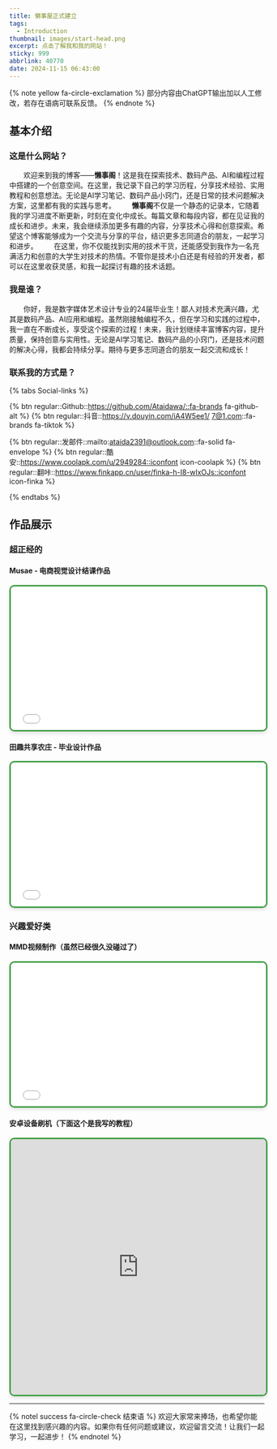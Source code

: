 ```yaml
---
title: 懒事屋正式建立
tags:
  - Introduction
thumbnail: images/start-head.png
excerpt: 点击了解我和我的网站！
sticky: 999
abbrlink: 40770
date: 2024-11-15 06:43:00
---
```


{% note yellow fa-circle-exclamation %} 部分内容由ChatGPT输出加以人工修改，若存在语病可联系反馈。 {% endnote %}
## 基本介绍
### 这是什么网站？

　　欢迎来到我的博客——**懒事阁**！这是我在探索技术、数码产品、AI和编程过程中搭建的一个创意空间。在这里，我记录下自己的学习历程，分享技术经验、实用教程和创意想法。无论是AI学习笔记、数码产品小窍门，还是日常的技术问题解决方案，这里都有我的实践与思考。
　　**懒事阁**不仅是一个静态的记录本，它随着我的学习进度不断更新，时刻在变化中成长。每篇文章和每段内容，都在见证我的成长和进步。未来，我会继续添加更多有趣的内容，分享技术心得和创意探索。希望这个博客能够成为一个交流与分享的平台，结识更多志同道合的朋友，一起学习和进步。
　　在这里，你不仅能找到实用的技术干货，还能感受到我作为一名充满活力和创意的大学生对技术的热情。不管你是技术小白还是有经验的开发者，都可以在这里收获灵感，和我一起探讨有趣的技术话题。

### 我是谁？
　　你好，我是数字媒体艺术设计专业的24届毕业生！鄙人对技术充满兴趣，尤其是数码产品、AI应用和编程。虽然刚接触编程不久，但在学习和实践的过程中，我一直在不断成长，享受这个探索的过程！未来，我计划继续丰富博客内容，提升质量，保持创意与实用性。无论是AI学习笔记、数码产品的小窍门，还是技术问题的解决心得，我都会持续分享。期待与更多志同道合的朋友一起交流和成长！

### 联系我的方式是？
{% tabs Social-links %}
<!-- tab 公共 -->
{% btn regular::Github::https://github.com/Ataidawa/::fa-brands fa-github-alt %} {% btn regular::抖音::https://v.douyin.com/iA4W5ee1/ 7@1.com::fa-brands fa-tiktok %}
<!-- endtab -->
<!-- tab 私人 -->
 {% btn regular::发邮件::mailto:ataida2391@outlook.com::fa-solid fa-envelope %} {% btn regular::酷安::https://www.coolapk.com/u/2949284::iconfont icon-coolapk %} {% btn regular::翻咔::https://www.finkapp.cn/user/finka-h-I8-wlxOJs::iconfont icon-finka %}
<!-- endtab -->
{% endtabs %}

## 作品展示
### 超正经的
#### Musae - 电商视觉设计结课作品
<div style="position: relative; width: 100%; aspect-ratio: 16 / 9; border: 3px solid #43A047; border-radius: 10px; overflow: hidden; box-shadow: 0 4px 6px rgba(0, 0, 0, 0.1);"><iframe src="//player.bilibili.com/player.html?isOutside=true&aid=411822088&bvid=BV1ZV411Q7tR&cid=1419223204&p=1&autoplay=0" style="position: absolute; top: 0; left: 0; width: 100%; height: 100%;" frameborder="0" allowfullscreen></iframe></div>

#### 田趣共享农庄 - 毕业设计作品
<div style="position: relative; width: 100%; aspect-ratio: 16 / 9; border: 3px solid #43A047; border-radius: 10px; overflow: hidden; box-shadow: 0 4px 6px rgba(0, 0, 0, 0.1);"><iframe src="//player.bilibili.com/player.html?isOutside=true&aid=880908557&bvid=BV1vK4y167rz&cid=1397077410&p=1&autoplay=0" style="position: absolute; top: 0; left: 0; width: 100%; height: 100%;" frameborder="0" allowfullscreen></iframe></div>

### 兴趣爱好类
#### MMD视频制作（虽然已经很久没碰过了）
<div style="position: relative; width: 100%; aspect-ratio: 16 / 9; border: 3px solid #43A047; border-radius: 10px; overflow: hidden; box-shadow: 0 4px 6px rgba(0, 0, 0, 0.1);"><iframe src="//player.bilibili.com/player.html?isOutside=true&aid=870290873&bvid=BV1AV4y1174w&cid=1178461315&p=1&autoplay=0" style="position: absolute; top: 0; left: 0; width: 100%; height: 100%;" frameborder="0" allowfullscreen></iframe></div>

#### 安卓设备刷机（下面这个是我写的教程）

<div style="position: relative; width: 100%; aspect-ratio: 1 / 1; border: 3px solid #43A047; border-radius: 10px; overflow: hidden; box-shadow: 0 4px 6px rgba(0, 0, 0, 0.1);"><iframe src="https://kdocs.cn/l/cke7zj8L2Kps" style="position: absolute; top: 0; left: 0; width: 100%; height: 100%;" frameborder="0" allowfullscreen></iframe></div>

---
{% notel success fa-circle-check 结束语 %}
欢迎大家常来捧场，也希望你能在这里找到感兴趣的内容。如果你有任何问题或建议，欢迎留言交流！让我们一起学习，一起进步！
{% endnotel %}